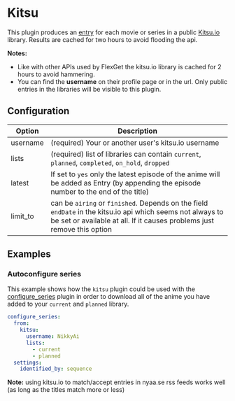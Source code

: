 # Kitsu

This plugin produces an [entry](/Entry) for each movie or series in a public [Kitsu.io](http://www.kitsu.io) library. Results are cached for two hours to avoid flooding the api.

**Notes:** 

 * Like with other APIs used by FlexGet the kitsu.io library is cached for 2 hours to avoid hammering.
 * You can find the **username** on their profile page or in the url. Only public entries in the libraries will be visible to this plugin.

## Configuration

| Option | Description |
| --- | --- |
| username | (required) Your or another user's kitsu.io username |
| lists | (required) list of libraries can contain `current`, `planned`, `completed`, `on_hold`, `dropped` |
| latest | If set to `yes` only the latest episode of the anime will be added as Entry (by appending the episode number to the end of the title) |
| limit_to | can be `airing` or `finished`. Depends on the field `endDate` in the kitsu.io api which seems not always to be set or available at all. If it causes problems just remove this option |

## Examples

### Autoconfigure series

This example shows how the `kitsu` plugin could be used with the [configure_series](/Plugins/configure_series) plugin in order to download all of the anime you have added to your `current` and `planned` library.

```yaml
configure_series:
  from:
    kitsu:
      username: NikkyAi
      lists:
        - current
        - planned
  settings:
    identified_by: sequence
```

**Note:** using kitsu.io to match/accept entries in nyaa.se rss feeds works well (as long as the titles match more or less)